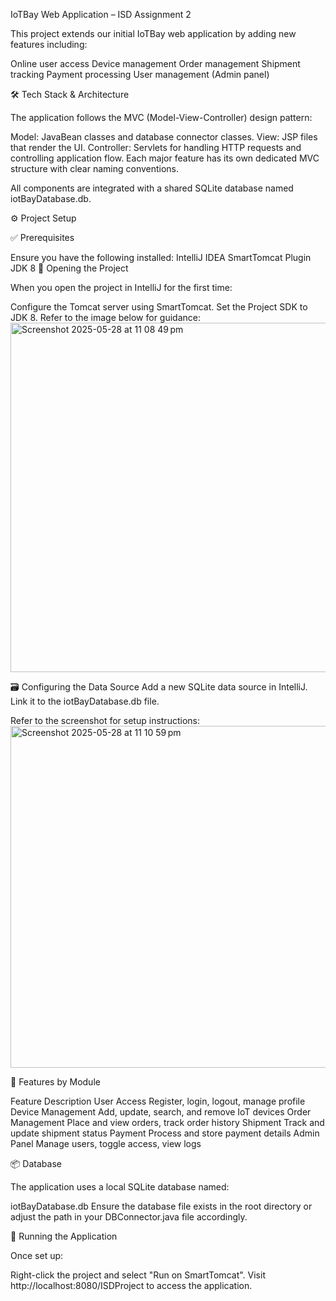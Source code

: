 IoTBay Web Application – ISD Assignment 2

This project extends our initial IoTBay web application by adding new features including:

Online user access
Device management
Order management
Shipment tracking
Payment processing
User management (Admin panel)


🛠 Tech Stack & Architecture

The application follows the MVC (Model-View-Controller) design pattern:

Model: JavaBean classes and database connector classes.
View: JSP files that render the UI.
Controller: Servlets for handling HTTP requests and controlling application flow.
Each major feature has its own dedicated MVC structure with clear naming conventions.

All components are integrated with a shared SQLite database named iotBayDatabase.db.

⚙️ Project Setup

✅ Prerequisites

Ensure you have the following installed:
IntelliJ IDEA
SmartTomcat Plugin
JDK 8
📁 Opening the Project

When you open the project in IntelliJ for the first time:

Configure the Tomcat server using SmartTomcat.
Set the Project SDK to JDK 8.
Refer to the image below for guidance:
<img width="559" alt="Screenshot 2025-05-28 at 11 08 49 pm" src="https://github.com/user-attachments/assets/62844446-98aa-4255-96fd-7c242244caea" />

🗃️ Configuring the Data Source
Add a new SQLite data source in IntelliJ.
Link it to the iotBayDatabase.db file.

Refer to the screenshot for setup instructions:
<img width="547" alt="Screenshot 2025-05-28 at 11 10 59 pm" src="https://github.com/user-attachments/assets/07e553d9-fe8f-4fac-8d0f-bddc6f0fe24e" />

📂 Features by Module

Feature	Description
User Access	Register, login, logout, manage profile
Device Management	Add, update, search, and remove IoT devices
Order Management	Place and view orders, track order history
Shipment	Track and update shipment status
Payment	Process and store payment details
Admin Panel	Manage users, toggle access, view logs

📦 Database

The application uses a local SQLite database named:

iotBayDatabase.db
Ensure the database file exists in the root directory or adjust the path in your DBConnector.java file accordingly.

🚀 Running the Application

Once set up:

Right-click the project and select "Run on SmartTomcat".
Visit http://localhost:8080/ISDProject to access the application.
